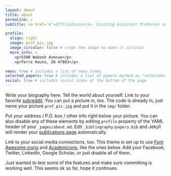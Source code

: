 ```yaml
---
layout: about
title: about
permalink: /
subtitle: <a href='#'>Affiliations</a>. Visiting Assistant Professor at <a href='https://www.rose-hulman.edu/' target=_blank>Rose-Hulman Institute of Technology.</a>

profile:
  align: right
  image: prof_pic.jpg
  image_circular: false # crops the image to make it circular
  more_info: >
    <p>5500 Wabash Avenue</p>
    <p>Terre Haute, IN 47803</p>

news: true # includes a list of news items
selected_papers: true # includes a list of papers marked as "selected={true}"
social: true # includes social icons at the bottom of the page
---
```


Write your biography here. Tell the world about yourself. Link to your favorite [subreddit](http://reddit.com). You can put a picture in, too. The code is already in, just name your picture `prof_pic.jpg` and put it in the `img/` folder.

Put your address / P.O. box / other info right below your picture. You can also disable any of these elements by editing `profile` property of the YAML header of your `_pages/about.md`. Edit `_bibliography/papers.bib` and Jekyll will render your [publications page](/al-folio/publications/) automatically.

Link to your social media connections, too. This theme is set up to use [Font Awesome icons](https://fontawesome.com/) and [Academicons](https://jpswalsh.github.io/academicons/), like the ones below. Add your Facebook, Twitter, LinkedIn, Google Scholar, or just disable all of them.

Just wanted to test some of the features and make sure committing is working well. This seems ok so far, hope it continues. 